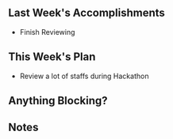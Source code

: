 ## Last Week's Accomplishments

- Finish Reviewing

## This Week's Plan

- Review a lot of staffs during Hackathon

## Anything Blocking?

## Notes
